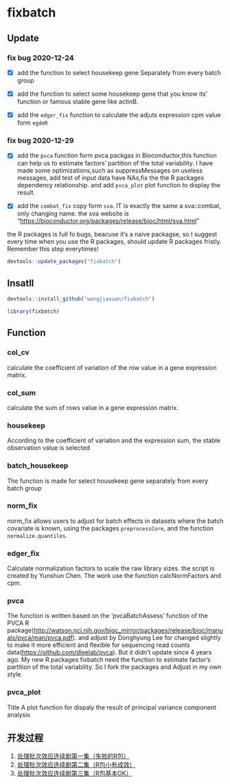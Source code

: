 
<!-- README.md is generated from README.Rmd. Please edit that file -->

# fixbatch

<!-- badges: start -->
<!-- badges: end -->

## Update

### fix bug 2020-12-24

-   [x] add the function to select housekeep gene Separately from every
    batch group

-   [x] add the function to select some housekeep gene that you know
    its’ function or famous stable gene like actinB.

-   [x] add the `edger_fix` function to calculate the adjuts expression
    cpm value form `egdeR`

### fix bug 2020-12-29

-   [x] add the `pvca` function form pvca packgas in Bioconductor,this
    function can help us to estimate factors’ partition of the total
    variability. I have made some optimizations,such as suppressMessages
    on useless messages, add test of input data have NAs,fix the the R
    packages dependency relationship. and add `pvca_plot` plot function
    to display the result.

-   [x] add the `combat_fix` copy form `sva`. IT is exactly the same a
    sva::combat, only changing name. the sva website is
    “<https://bioconductor.org/packages/release/bioc/html/sva.html>”

the R packages is full fo bugs, beacuse it’s a naive packagse, so I
suggest every time when you use the R packages, should update R packages
fristly. Remember this step everytimes!

``` r
devtools::update_packages("fixbatch")
```

## Insatll

``` r
devtools::install_github("wangjiaxuan/fixbatch")
```

``` r
library(fixbatch)
```

## Function

### col\_cv

calculate the coefficient of variation of the row value in a gene
expression matrix.

### col\_sum

calculate the sum of rows value in a gene expression matrix.

### housekeep

According to the coefficient of variation and the expression sum, the
stable observation value is selected

### batch\_housekeep

The function is made for select housekeep gene separately from every
batch group

### norm\_fix

norm\_fix allows users to adjust for batch effects in datasets where the
batch covariate is known, using the packages `preprocessCore`, and the
function `normalize.quantiles`.

### edger\_fix

Calculate normalization factors to scale the raw library sizes. the
script is created by Yunshun Chen. The work use the function
calcNormFactors and cpm.

### pvca

The function is written based on the ‘pvcaBatchAssess’ function of the
PVCA R
package(<http://watson.nci.nih.gov/bioc_mirror/packages/release/bioc/manuals/pvca/man/pvca.pdf>).
and adjust by Donghyung Lee for changed slightly to make it more
efficient and flexible for sequencing read counts
data(<https://github.com/dleelab/pvca>). But it didn’t update since 4
years ago. My new R packages fixbatch need the function to estimate
factor’s partition of the total variability. So I fork the packages and
Adjust in my own style.

### pvca\_plot

Title A plot function for dispaly the result of principal variance
component analysis

## 开发过程

1.  [处理批次效应连续剧第一集（失败的R包）](https://mp.weixin.qq.com/s/_LNdR7b4LRhiKGqIcEXX2A)
2.  [处理批次效应连续剧第二集（R包小有成效）](https://mp.weixin.qq.com/s/pWO9em16WE90T-6vxO3HMg)
3.  [处理批次效应连续剧第三集（R包基本OK）](https://abego.cn/2020/12/24/remove-the-batch-effect-series-3-r-package-more-power/)
